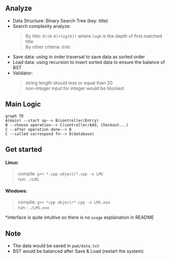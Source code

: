 ## Analyze

- Data Structure: Binary Search Tree (key: title)
- Search complexity analyze:  
  > By title: `O((N-K)+log(K))` where `logK` is the depth of first matched title  
  > By other criteria: `O(N)`
- Save data: using in order traversal to save data as sorted order
- Load data: using recursion to insert sorted data to ensure the balance of BST
- Validator:
  > string length should less or equal than 20  
  > non-integer input for integer would be blocked
## Main Logic

```mermaid
graph TD
A(main) --start up--> B(controller/Entry)
B --choose operation--> C(controller/Add, Checkout...)
C --after operation done--> B
C --called correspond fn--> D(database)
```
## Get started

#### Linux:
> compile: `g++ *.cpp object/*.cpp -o LMS`  
> run: `./LMS` 
#### Windows:
> complie: `g++ *cpp object/*.cpp -o LMS.exe`  
> run : `./LMS.exe`

*interface is quite intuitive so there is no `usage` explaination in README
## Note

- The data would be saved in `pwd/data.txt`
- BST would be balanced after Save & Load (restart the system)
